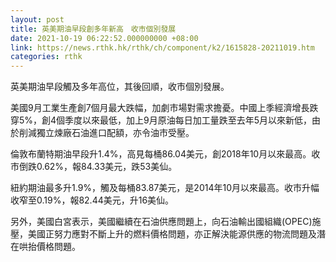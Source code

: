 ```yaml
---
layout: post
title: 英美期油早段創多年新高　收市個別發展
date: 2021-10-19 06:22:52.000000000 +08:00
link: https://news.rthk.hk/rthk/ch/component/k2/1615828-20211019.htm
categories: rthk
---
```


英美期油早段觸及多年高位，其後回順，收市個別發展。

美國9月工業生產創7個月最大跌幅，加劇市場對需求擔憂。中國上季經濟增長跌穿5%，創4個季度以來最低，加上9月原油每日加工量跌至去年5月以來新低，由於削減獨立煉廠石油進口配額，亦令油市受壓。

倫敦布蘭特期油早段升1.4%，高見每桶86.04美元，創2018年10月以來最高。收市倒跌0.62%，報84.33美元，跌53美仙。

紐約期油最多升1.9%，觸及每桶83.87美元，是2014年10月以來最高。收市升幅收窄至0.19%，報82.44美元，升16美仙。

另外，美國白宮表示，美國繼續在石油供應問題上，向石油輸出國組織(OPEC)施壓，美國正努力應對不斷上升的燃料價格問題，亦正解決能源供應的物流問題及潛在哄抬價格問題。

